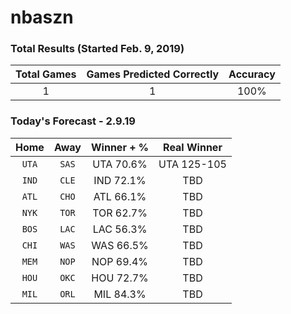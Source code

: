 # nbaszn

### Total Results (Started Feb. 9, 2019)

| Total Games        | Games Predicted Correctly | Accuracy |
|:-------------:|:-------------:|:-----:|
| 1     | 1 | 100% |

### Today's Forecast - 2.9.19

| Home        | Away           | Winner + %  | Real Winner  |
|:-------------:|:-------------:|:-----:|:-------------:|
| `UTA`      | `SAS` | UTA 70.6% | UTA 125-105 |
| `IND`      | `CLE` | IND 72.1% | TBD |
| `ATL`      | `CHO` | ATL 66.1% | TBD |
| `NYK`      | `TOR` | TOR 62.7% | TBD |
| `BOS`      | `LAC` | LAC 56.3% | TBD |
| `CHI`      | `WAS` | WAS 66.5% | TBD |
| `MEM`      | `NOP` | NOP 69.4% | TBD |
| `HOU`      | `OKC` | HOU 72.7% | TBD |
| `MIL`      | `ORL` | MIL 84.3% | TBD |



